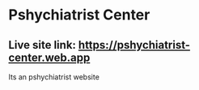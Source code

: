 # Pshychiatrist Center

## Live site link: https://pshychiatrist-center.web.app

Its an pshychiatrist website